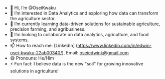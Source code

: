 - 👋 Hi, I’m @OseiKwaku
- 👀 I’m interested in Data Analytics and exploring how data can transform the agriculture sector.
- 🌱 I’m currently learning data-driven solutions for sustainable agriculture, precision farming, and agribusiness.
- 💞️ I’m looking to collaborate on data analytics, agriculture, and food systems.
- 📫 How to reach me: [LinkedIn] (https://www.linkedin.com/in/edwin-osei-kwaku-22ab00340/), Email: oseiedwink@gmail.com
- 😄 Pronouns: He/Him
- ⚡ Fun fact:  I believe data is the new "soil" for growing innovative solutions in agriculture!

<!---
OseiKwaku/OseiKwaku is a ✨ special ✨ repository because its `README.md` (this file) appears on your GitHub profile.
You can click the Preview link to take a look at your changes.
--->
